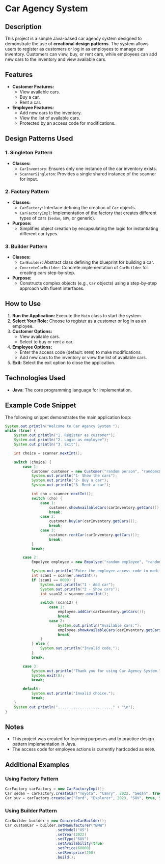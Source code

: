 # Car Agency System

## Description
This project is a simple Java-based car agency system designed to demonstrate the use of **creational design patterns**. The system allows users to register as customers or log in as employees to manage car inventory. Customers can view, buy, or rent cars, while employees can add new cars to the inventory and view available cars.

## Features
- **Customer Features:**
  - View available cars.
  - Buy a car.
  - Rent a car.
- **Employee Features:**
  - Add new cars to the inventory.
  - View the list of available cars.
  - Protected by an access code for modifications.

## Design Patterns Used
### 1. Singleton Pattern
- **Classes:**
  - `CarInventory`: Ensures only one instance of the car inventory exists.
  - `ScannerSingleton`: Provides a single shared instance of the scanner for input.

### 2. Factory Pattern
- **Classes:**
  - `CarFactory`: Interface defining the creation of `Car` objects.
  - `CarFactoryImpl`: Implementation of the factory that creates different types of cars (`Sedan`, `SUV`, or generic).
- **Purpose:**
  - Simplifies object creation by encapsulating the logic for instantiating different car types.

### 3. Builder Pattern
- **Classes:**
  - `CarBuilder`: Abstract class defining the blueprint for building a car.
  - `ConcreteCarBuilder`: Concrete implementation of `CarBuilder` for creating cars step-by-step.
- **Purpose:**
  - Constructs complex objects (e.g., `Car` objects) using a step-by-step approach with fluent interfaces.

## How to Use
1. **Run the Application:** Execute the `Main` class to start the system.
2. **Select Your Role:** Choose to register as a customer or log in as an employee.
3. **Customer Options:**
   - View available cars.
   - Select to buy or rent a car.
4. **Employee Options:**
   - Enter the access code (default: `0000`) to make modifications.
   - Add new cars to the inventory or view the list of available cars.
5. **Exit:** Select the exit option to close the application.

## Technologies Used
- **Java**: The core programming language for implementation.

## Example Code Snippet
The following snippet demonstrates the main application loop:

```java
System.out.println("Welcome to Car Agency System ");
while (true) {
    System.out.println("1. Register as customer");
    System.out.println("2. Login as employee");
    System.out.println("3. Exit");

    int choice = scanner.nextInt();

    switch (choice) {
        case 1:
            Customer customer = new Customer("random person", "randomc@gmail.com", "999-999", 0);
            System.out.println("1- Show the cars");
            System.out.println("2- Buy a car");
            System.out.println("3- Rent a car");

            int cho = scanner.nextInt();
            switch (cho) {
                case 1:
                    customer.showAvailableCars(carInventory.getCars());
                    break;
                case 2:
                    customer.buyCar(carInventory.getCars());
                    break;
                case 3:
                    customer.rentCar(carInventory.getCars());
                    break;
            }
            break;

        case 2:
            Empolyee employee = new Empolyee("random employee", "randome@gmail.com", "555-1234", 0);

            System.out.println("Enter the employee access code to modify");
            int scan1 = scanner.nextInt();
            if (scan1 == 0000) {
                System.out.println("1 - Add car");
                System.out.println("2 - Show cars");
                int scan12 = scanner.nextInt();

                switch (scan12) {
                    case 1:
                        employee.addCar(carInventory.getCars());
                        break;
                    case 2:
                        System.out.println("Available cars:");
                        employee.showAvailableCars(carInventory.getCars());
                        break;
                }
            } else {
                System.out.println("Invalid code.");
            }
            break;

        case 3:
            System.out.println("Thank you for using Car Agency System.");
            System.exit(0);
            break;

        default:
            System.out.println("Invalid choice.");
            break;
    }
    System.out.println("........................." + "\n");
}
```

## Notes
- This project was created for learning purposes and to practice design pattern implementation in Java.
- The access code for employee actions is currently hardcoded as `0000`.

## Additional Examples
### Using Factory Pattern
```java
CarFactory carFactory = new CarFactoryImpl();
Car sedan = carFactory.createCar("Toyota", "Camry", 2022, "Sedan", true, 30000, 100);
Car suv = carFactory.createCar("Ford", "Explorer", 2023, "SUV", true, 50000, 150);
```

### Using Builder Pattern
```java
CarBuilder builder = new ConcreteCarBuilder();
Car customCar = builder.setManufacturer("BMW")
                       .setModel("X5")
                       .setYear(2022)
                       .setType("SUV")
                       .setAvailability(true)
                       .setPrice(60000)
                       .setRentprice(200)
                       .build();
```

